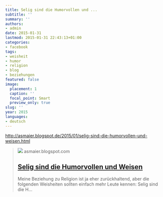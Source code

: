 ```yaml
---
title: Selig sind die Humorvollen und ...
subtitle: ''
summary: ''
authors:
- admin
date: 2015-01-31
lastmod: 2015-01-31 22:43:13+01:00
categories:
- facebook
tags:
- weisheit
- humor
- religion
- blog
- beziehungen
featured: false
image:
  placement: 1
  caption: ''
  focal_point: Smart
  preview_only: true
slug: ''
year: 2015
languages:
- deutsch
---
```


http://asmaier.blogspot.de/2015/01/selig-sind-die-humorvollen-und-weisen.html
> [![](http://asmaier.blogspot.com//www.blogger.com/img/blogger_logo_round_35.png)](http://asmaier.blogspot.de/2015/01/selig-sind-die-humorvollen-und-weisen.html)
> asmaier.blogspot.com
> ## [Selig sind die Humorvollen und Weisen](http://asmaier.blogspot.de/2015/01/selig-sind-die-humorvollen-und-weisen.html)
>
>  Meine Beziehung zu Religion ist ja eher zurückhaltend, aber die folgenden Weisheiten sollten einfach mehr Leute kennen:   Selig sind die H...